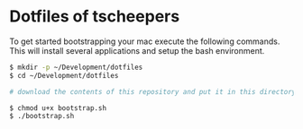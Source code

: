 Dotfiles of tscheepers
========

To get started bootstrapping your mac execute the following commands. This will install several applications and setup the bash environment. 

``` bash
$ mkdir -p ~/Development/dotfiles
$ cd ~/Development/dotfiles

# download the contents of this repository and put it in this directory

$ chmod u+x bootstrap.sh
$ ./bootstrap.sh
```
